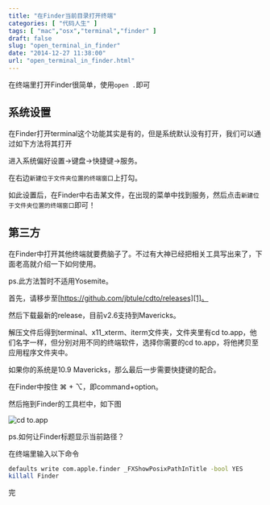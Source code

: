 ```yaml
---
title: "在Finder当前目录打开终端"
categories: [ "代码人生" ]
tags: [ "mac","osx","terminal","finder" ]
draft: false
slug: "open_terminal_in_finder"
date: "2014-12-27 11:38:00"
url: "open_terminal_in_finder.html"
---
```


在终端里打开Finder很简单，使用`open .`即可

## 系统设置

在Finder打开terminal这个功能其实是有的，但是系统默认没有打开，我们可以通过如下方法将其打开

进入系统偏好设置->键盘->快捷键->服务。

在右边`新建位于文件夹位置的终端窗口`上打勾。

如此设置后，在Finder中右击某文件，在出现的菜单中找到服务，然后点击`新建位于文件夹位置的终端窗口`即可！


<!--more-->


## 第三方

在Finder中打开其他终端就要费脑子了。不过有大神已经把相关工具写出来了，下面老高就介绍一下如何使用。

ps.此方法暂时不适用Yosemite。

首先，请移步至[https://github.com/jbtule/cdto/releases][1]。

然后下载最新的release，目前v2.6支持到Mavericks。

解压文件后得到terminal、x11_xterm、iterm文件夹，文件夹里有cd to.app，他们名字一样，但分别对用不同的终端软件，选择你需要的cd to.app，将他拷贝至应用程序文件夹中。

如果你的系统是10.9 Mavericks，那么最后一步需要快捷键的配合。

在Finder中按住 ⌘ + ⌥，即command+option。

然后拖到Finder的工具栏中，如下图

![cd to.app][2]

ps.如何让Finder标题显示当前路径？

在终端里输入以下命令

```bash
defaults write com.apple.finder _FXShowPosixPathInTitle -bool YES 
killall Finder
```

完

  [1]: https://github.com/jbtule/cdto/releases
  [2]: https://www.phpgao.com/usr/uploads/2014/12/3103464104.png